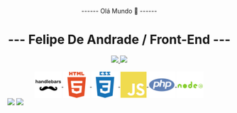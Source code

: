 <div align="center" style="margin-bottom: 15px";>
  <p>------ Olá Mundo 👋 ------</p>
  <h1>--- Felipe De Andrade / Front-End ---</h1>
</div>

<!--
**Epiled/Epiled** is a ✨ _special_ ✨ repository because its `README.md` (this file) appears on your GitHub profile.

Here are some ideas to get you started:

- 🔭 I’m currently working on ...
- 🌱 I’m currently learning ...
- 👯 I’m looking to collaborate on ...
- 🤔 I’m looking for help with ...
- 💬 Ask me about ...
- 📫 How to reach me: ...
- 😄 Pronouns: ...
- ⚡ Fun fact: ...
-->

<div align="center">
  <a href="https://github.com/epiled">
    <img height="180em" src="https://github-readme-stats.vercel.app/api?username=epiled&show_icons=true&title_color=e46afc&text_color=5db025&icon_color=e46afc&border_color=5db025&bg_color=222422"/>
  <img height="180em" src="https://github-readme-stats.vercel.app/api/top-langs/?username=epiled&layout=compact&langs_count=7&title_color=e46afc&text_color=ffffff&icon_color=e46afc&border_color=5db025&bg_color=222422"/>
</div>
  
<div align="center" style="display: inline_block;"><br>
  <img align="center" alt="Rafa-Js" height="60" src="https://raw.githubusercontent.com/devicons/devicon/master/icons/handlebars/handlebars-original-wordmark.svg">
  <img align="center" alt="Rafa-Ts" height="60" src="https://raw.githubusercontent.com/devicons/devicon/master/icons/html5/html5-plain-wordmark.svg">
  <img align="center" alt="Rafa-Ts" height="60" src="https://raw.githubusercontent.com/devicons/devicon/master/icons/css3/css3-plain-wordmark.svg">
  <img align="center" alt="Rafa-Ts" height="60" src="https://raw.githubusercontent.com/devicons/devicon/master/icons/javascript/javascript-plain.svg">
  <img align="center" alt="Rafa-Ts" height="60" src="https://raw.githubusercontent.com/devicons/devicon/master/icons/php/php-plain.svg">
  <img align="center" alt="Rafa-Ts" height="60" src="https://raw.githubusercontent.com/devicons/devicon/master/icons/nodejs/nodejs-plain-wordmark.svg">
</div>
  
 <div> 
  <a href = "mailto:felipe.deam98@gmail.com"><img src="https://img.shields.io/badge/-Gmail-%23333?style=for-the-badge&logo=gmail&logoColor=white" target="_blank"></a>
  <a href="https://www.linkedin.com/in/fademendonca/" target="_blank"><img src="https://img.shields.io/badge/-LinkedIn-%230077B5?style=for-the-badge&logo=linkedin&logoColor=white" target="_blank"></a> 
</div>
